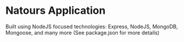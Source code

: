 # Natours Application

Built using NodeJS focused technologies: Express, NodeJS, MongoDB, Mongoose, and many more (See package.json for more details)
